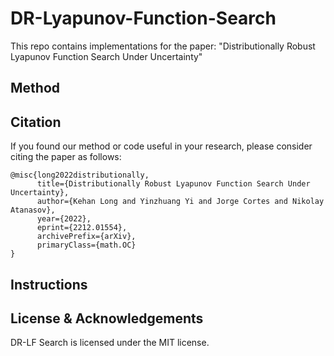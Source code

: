 # DR-Lyapunov-Function-Search
This repo contains implementations for the paper: "Distributionally Robust Lyapunov Function Search Under Uncertainty"

## Method


## Citation

If you found our method or code useful in your research, please consider citing the paper as follows:

```
@misc{long2022distributionally,
      title={Distributionally Robust Lyapunov Function Search Under Uncertainty}, 
      author={Kehan Long and Yinzhuang Yi and Jorge Cortes and Nikolay Atanasov},
      year={2022},
      eprint={2212.01554},
      archivePrefix={arXiv},
      primaryClass={math.OC}
}
```

## Instructions

## License & Acknowledgements

DR-LF Search is licensed under the MIT license. 
